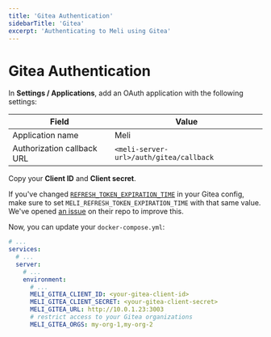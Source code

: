 ```yaml
---
title: 'Gitea Authentication'
sidebarTitle: 'Gitea'
excerpt: 'Authenticating to Meli using Gitea'
---
```


# Gitea Authentication

In **Settings / Applications**, add an OAuth application with the following settings:

| Field | Value |
| ---- | ---- |
| Application name   | Meli | 
| Authorization callback URL | `<meli-server-url>/auth/gitea/callback` |

Copy your **Client ID** and **Client secret**.

<div class="blockquote" data-props='{ "mod": "info" }'>

If you've changed [`REFRESH_TOKEN_EXPIRATION_TIME`](https://docs.gitea.io/en-us/config-cheat-sheet/#oauth2-oauth2) in your Gitea config, make sure to set `MELI_REFRESH_TOKEN_EXPIRATION_TIME` with that same value. We've opened [an issue](https://github.com/go-gitea/gitea/issues/12641) on their repo to improve this.

</div>

Now, you can update your `docker-compose.yml`:

<div class="code-group">

```yaml
# ...
services:
  # ...
  server:
    # ...
    environment:
      # ...
      MELI_GITEA_CLIENT_ID: <your-gitea-client-id>
      MELI_GITEA_CLIENT_SECRET: <your-gitea-client-secret>
      MELI_GITEA_URL: http://10.0.1.23:3003
      # restrict access to your Gitea organizations
      MELI_GITEA_ORGS: my-org-1,my-org-2
```

</div>
